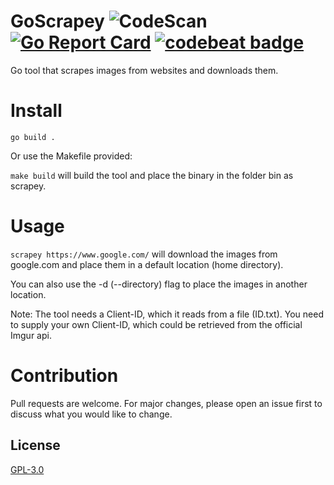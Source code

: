 # GoScrapey ![CodeScan](https://github.com/brizinger/GoScrapey/workflows/Go/badge.svg?event=push) [![Go Report Card](https://goreportcard.com/badge/github.com/brizinger/GoScrapey)](https://goreportcard.com/report/github.com/brizinger/GoScrapey) [![codebeat badge](https://codebeat.co/badges/49f2e42d-e78a-4fee-939e-ecf13feb2b7b)](https://codebeat.co/projects/github-com-brizinger-goscrapey-master)

Go tool that scrapes images from websites and downloads them.

# Install

`go build .`

Or use the Makefile provided:

`make build` will build the tool and place the binary in the folder bin as scrapey.

# Usage

`scrapey https://www.google.com/` will download the images from google.com and place them in a default location (home directory).

You can also use the -d (--directory) flag to place the images in another location.

Note: The tool needs a Client-ID, which it reads from a file (ID.txt). You need to supply your own Client-ID, which could be retrieved from the official Imgur api.

# Contribution

Pull requests are welcome. For major changes, please open an issue first to discuss what you would like to change.

## License

[GPL-3.0](https://choosealicense.com/licenses/gpl-3.0/)
